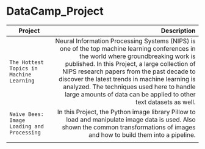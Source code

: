 # DataCamp_Project

| Project        | Description           |
| ------------- |-------------:|
| `The Hottest Topics in Machine Learning`     | Neural Information Processing Systems (NIPS) is one of the top machine learning conferences in the world where groundbreaking work is published. In this Project, a large collection of NIPS research papers from the past decade to discover the latest trends in machine learning is analyzed. The techniques used here to handle large amounts of data can be applied to other text datasets as well. | 
| `Naïve Bees: Image Loading and Processing`      |  In this Project, the Python image library Pillow to load and manipulate image data is used. Also shown the common transformations of images and how to build them into a pipeline.     |
|  |       |
